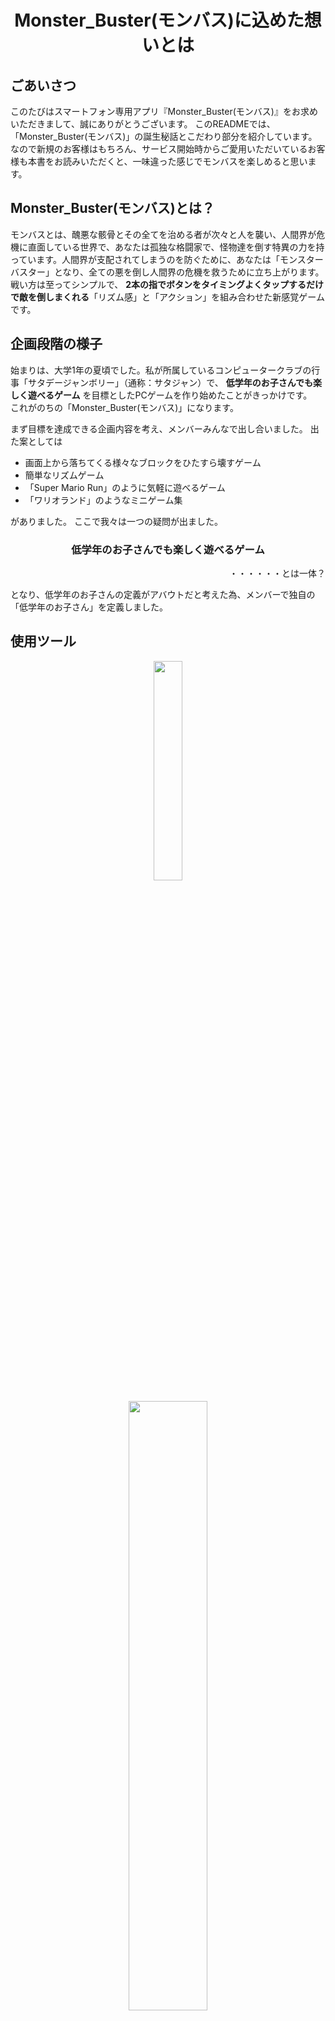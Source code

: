 <h1 align="center">Monster_Buster(モンバス)に込めた想いとは</h1>

## ごあいさつ
このたびはスマートフォン専用アプリ『Monster_Buster(モンバス)』をお求めいただきまして、誠にありがとうございます。
このREADMEでは、「Monster_Buster(モンバス)」の誕生秘話とこだわり部分を紹介しています。
なので新規のお客様はもちろん、サービス開始時からご愛用いただいているお客様も本書をお読みいただくと、一味違った感じでモンバスを楽しめると思います。

## Monster_Buster(モンバス)とは？
モンバスとは、醜悪な骸骨とその全てを治める者が次々と人を襲い、人間界が危機に直面している世界で、あなたは孤独な格闘家で、怪物達を倒す特異の力を持っています。人間界が支配されてしまうのを防ぐために、あなたは「モンスターバスター」となり、全ての悪を倒し人間界の危機を救うために立ち上がります。
  戦い方は至ってシンプルで、 **2本の指でボタンをタイミングよくタップするだけで敵を倒しまくれる**「リズム感」と「アクション」を組み合わせた新感覚ゲームです。  

## 企画段階の様子
始まりは、大学1年の夏頃でした。私が所属しているコンピュータークラブの行事「サタデージャンボリー」（通称：サタジャン）で、 **低学年のお子さんでも楽しく遊べるゲーム** を目標としたPCゲームを作り始めたことがきっかけです。<br>これがのちの「Monster_Buster(モンバス)」になります。

まず目標を達成できる企画内容を考え、メンバーみんなで出し合いました。
出た案としては
 * 画面上から落ちてくる様々なブロックをひたすら壊すゲーム
 * 簡単なリズムゲーム
 * 「Super Mario Run」のように気軽に遊べるゲーム 
 * 「ワリオランド」のようなミニゲーム集

がありました。
 ここで我々は一つの疑問が出ました。
<h3 align="center"> 低学年のお子さんでも楽しく遊べるゲーム</h3>
  <p align="right">・・・・・・とは一体？</p>
となり、低学年のお子さんの定義がアバウトだと考えた為、メンバーで独自の「低学年のお子さん」を定義しました。


## 使用ツール
<p align="center">
  <a href="https://unity.com/ja"><img src="https://user-images.githubusercontent.com/60394438/101274070-57309080-37de-11eb-9a54-020f94bee1e3.png" width="30%;" /></a>
</p>
<p align="center">
  <a href="https://admob.google.com/intl/ja/home/"><img src="https://user-images.githubusercontent.com/60394438/106782618-b64f3c00-668d-11eb-9839-e06633482714.png" width="50%;" /></a>
</p>
<p align="center">
  <a href="https://mbaas.nifcloud.com"><img src="https://user-images.githubusercontent.com/60394438/106782620-b818ff80-668d-11eb-8111-c51210451928.png" width="30%;" /></a>
</p>
